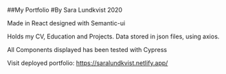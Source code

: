 ##My Portfolio
#By Sara Lundkvist 2020


Made in React designed with Semantic-ui

Holds my CV, Education and Projects. Data stored in json files, using axios.

All Components displayed has been tested with Cypress


Visit deployed portfolio: https://saralundkvist.netlify.app/
